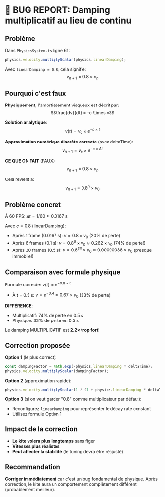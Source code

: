 # 🐛 BUG REPORT: Damping multiplicatif au lieu de continu

## Problème

Dans `PhysicsSystem.ts` ligne 61:
```typescript
physics.velocity.multiplyScalar(physics.linearDamping);
```

Avec `linearDamping = 0.8`, cela signifie:
$$v_{n+1} = 0.8 \times v_n$$

## Pourquoi c'est faux

**Physiquement**, l'amortissement visqueux est décrit par:
$$\frac{dv}{dt} = -c \times v$$

**Solution analytique**:
$$v(t) = v_0 \times e^{-c \times t}$$

**Approximation numérique discrète correcte** (avec deltaTime):
$$v_{n+1} = v_n \times e^{-c \times \Delta t}$$

**CE QUE ON FAIT** (FAUX):
$$v_{n+1} = 0.8 \times v_n$$

Cela revient à:
$$v_{n+1} = 0.8^n \times v_0$$

## Problème concret

À 60 FPS: $\Delta t = 1/60 ≈ 0.0167$ s

Avec $c = 0.8$ (linearDamping):
- Après 1 frame (0.0167 s): $v = 0.8 \times v_0$ (20% de perte)
- Après 6 frames (0.1 s): $v = 0.8^6 \times v_0 ≈ 0.262 \times v_0$ (74% de perte!)
- Après 30 frames (0.5 s): $v = 0.8^{30} \times v_0 ≈ 0.00000038 \times v_0$ (presque immobile!)

## Comparaison avec formule physique

Formule correcte: $v(t) = e^{-0.8 \times t}$
- À t = 0.5 s: $v = e^{-0.4} ≈ 0.67 \times v_0$ (33% de perte)

**DIFFÉRENCE**: 
- Multiplicatif: 74% de perte en 0.5 s
- Physique: 33% de perte en 0.5 s

Le damping MULTIPLICATIF est **2.2× trop fort**!

## Correction proposée

**Option 1** (le plus correct):
```typescript
const dampingFactor = Math.exp(-physics.linearDamping * deltaTime);
physics.velocity.multiplyScalar(dampingFactor);
```

**Option 2** (approximation rapide):
```typescript
physics.velocity.multiplyScalar(1 / (1 + physics.linearDamping * deltaTime));
```

**Option 3** (si on veut garder "0.8" comme multiplicateur par défaut):
- Reconfigurez `linearDamping` pour représenter le décay rate constant
- Utilisez formule Option 1

## Impact de la correction

- **Le kite volera plus longtemps** sans figer
- **Vitesses plus réalistes**
- **Peut affecter la stabilité** (le tuning devra être réajusté)

## Recommandation

**Corriger immédiatement** car c'est un bug fondamental de physique. Après correction, le kite aura un comportement complètement différent (probablement meilleur).

